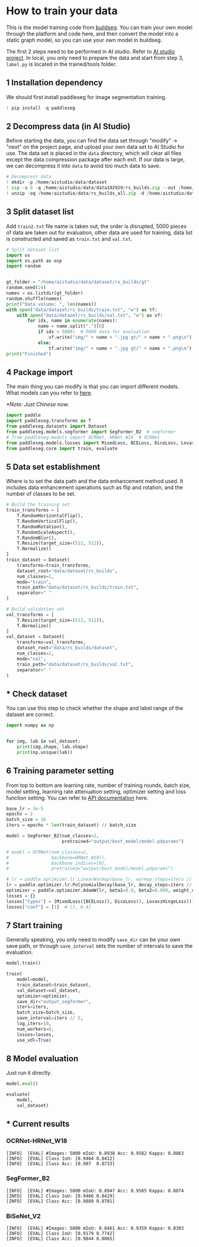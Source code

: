 # **How to train your data**

This is the model training code from [buildseg](https://github.com/deepbands/buildseg). You can train your own model through the platform and code here, and then convert the model into a static graph model, so you can use your own model in buildseg. 

The first 2 steps need to be performed in AI studio. Refer to [AI studio project](https://aistudio.baidu.com/studio/project/partial/verify/3173288/089bf94fa80945cdbef2f32b2e21eeb4). In local, you only need to prepare the data and start from step 3, `label.py` is located in the trained/tools folder.

## 1 Installation dependency

We should first install paddleseg for image segmentation training.


```python
! pip install -q paddleseg
```

## 2 Decompress data (in AI Studio)

Before starting the data, you can find the data set through "modify" -> "next" on the project page, and upload your own data set to AI Studio for use. The data set is placed in the `data` directory, which will clear all files except the data compression package after each exit. If our data is large, we can decompress it into `data` to avoid too much data to save.


```python
# Decompress data
! mkdir -p /home/aistudio/data/dataset
! zip -s 0 -q /home/aistudio/data/data102929/rs_builds.zip --out /home/aistudio/data/rs_builds_all.zip
! unzip -oq /home/aistudio/data/rs_builds_all.zip -d /home/aistudio/data/dataset
```

## 3 Split dataset list

Add `train2.txt` file name is taken out, the order is disrupted, 5000 pieces of data are taken out for evaluation, other data are used for training, data list is constructed and saved as `train.txt` and `val.txt`.


```python
# Split dataset list
import os
import os.path as osp
import random


gt_folder = "/home/aistudio/data/dataset/rs_builds/gt"
random.seed(24)
names = os.listdir(gt_folder)
random.shuffle(names)
print("Data volume: ", len(names))
with open("data/dataset/rs_builds/train.txt", "w") as tf:
    with open("data/dataset/rs_builds/val.txt", "w") as vf:
        for idx, name in enumerate(names):
            name = name.split(".")[0]
            if idx < 5000:  # 5000 data for evaluation
                vf.write("img/" + name + ".jpg gt/" + name + ".png\n")
            else:
                tf.write("img/" + name + ".jpg gt/" + name + ".png\n")
print("Finished")
```

## 4 Package import

The main thing you can modify is that you can import different models. What models can you refer to [here](https://github.com/PaddlePaddle/PaddleSeg/blob/release/2.3/docs/model_zoo_overview.md).

*\*Note: Just Chinese now.*


```python
import paddle
import paddleseg.transforms as T
from paddleseg.datasets import Dataset
from paddleseg.models.segformer import SegFormer_B2  # segformer
# from paddleseg.models import OCRNet, HRNet_W18  # OCRNet
from paddleseg.models.losses import MixedLoss, BCELoss, DiceLoss, LovaszHingeLoss
from paddleseg.core import train, evaluate
```

## 5 Data set establishment

Where is to set the data path and the data enhancement method used. It includes data enhancement operations such as flip and rotation, and the number of classes to be set.


```python
# Build the training set
train_transforms = [
    T.RandomHorizontalFlip(),
    T.RandomVerticalFlip(),
    T.RandomRotation(),
    T.RandomScaleAspect(),
    T.RandomBlur(),
    T.Resize(target_size=(512, 512)),
    T.Normalize()
]
train_dataset = Dataset(
    transforms=train_transforms,
    dataset_root="data/dataset/rs_builds",
    num_classes=2,
    mode="train",
    train_path="data/dataset/rs_builds/train.txt",
    separator=" "
)

# Build validation set
val_transforms = [
    T.Resize(target_size=(512, 512)),
    T.Normalize()
]
val_dataset = Dataset(
    transforms=val_transforms,
    dataset_root="data/rs_builds/dataset",
    num_classes=2,
    mode="val",
    train_path="data/dataset/rs_builds/val.txt",
    separator=" "
)
```

## \* Check dataset

You can use this step to check whether the shape and label range of the dataset are correct.


```python
import numpy as np


for img, lab in val_dataset:
    print(img.shape, lab.shape)
    print(np.unique(lab))
```

## 6 Training parameter setting

From top to bottom are learning rate, number of training rounds, batch size, model setting, learning rate attenuation setting, optimizer setting and loss function setting. You can refer to [API documentation](https://github.com/PaddlePaddle/PaddleSeg/blob/release/2.3/docs/apis/README.md) here.


```python
base_lr = 3e-5
epochs = 2
batch_size = 16
iters = epochs * len(train_dataset) // batch_size

model = SegFormer_B2(num_classes=2,
                     pretrained="output/best_model/model.pdparams")

# model = OCRNet(num_classes=2,
#                backbone=HRNet_W18(),
#                backbone_indices=[0],
#                pretrained="output/best_model/model.pdparams")

# lr = paddle.optimizer.lr.LinearWarmup(base_lr, warmup_steps=iters // epochs, start_lr=base_lr / 10, end_lr=base_lr)
lr = paddle.optimizer.lr.PolynomialDecay(base_lr, decay_steps=iters // epochs, end_lr=base_lr / 5)
optimizer = paddle.optimizer.AdamW(lr, beta1=0.9, beta2=0.999, weight_decay=0.01, parameters=model.parameters())
losses = {}
losses["types"] = [MixedLoss([BCELoss(), DiceLoss(), LovaszHingeLoss()], [2, 1, 1])]  #  * 2
losses["coef"] = [1]  # [1, 0.4]
```

## 7 Start training

Generally speaking, you only need to modify `save_dir` can be your own save path, or through `save_interval` sets the number of intervals to save the evaluation.


```python
model.train()

train(
    model=model,
    train_dataset=train_dataset,
    val_dataset=val_dataset,
    optimizer=optimizer,
    save_dir="output_segformer",
    iters=iters,
    batch_size=batch_size,
    save_interval=iters // 5,
    log_iters=10,
    num_workers=0,
    losses=losses,
    use_vdl=True)
```

## 8 Model evaluation

Just run it directly.


```python
model.eval()

evaluate(
    model,
    val_dataset)
```

## \* Current results

### OCRNet-HRNet_W18

```shell
[INFO]	[EVAL] #Images: 5000 mIoU: 0.8938 Acc: 0.9582 Kappa: 0.8863 
[INFO]	[EVAL] Class IoU: [0.9464 0.8412]
[INFO]	[EVAL] Class Acc: [0.987  0.8733]
```

### SegFormer_B2

```shell
[INFO]	[EVAL] #Images: 5000 mIoU: 0.8947 Acc: 0.9585 Kappa: 0.8874 
[INFO]	[EVAL] Class IoU: [0.9466 0.8429]
[INFO]	[EVAL] Class Acc: [0.9889 0.8701]

```

### BiSeNet_V2

```shell
[INFO]	[EVAL] #Images: 5000 mIoU: 0.8461 Acc: 0.9359 Kappa: 0.8303 
[INFO]	[EVAL] Class IoU: [0.9179 0.7742]
[INFO]	[EVAL] Class Acc: [0.9844 0.8065]
```
